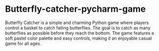 # Butterfly-catcher-pycharm-game
Butterfly Catcher is a simple and charming Python game where players control a basket to catch falling butterflies. The goal is to catch as many butterflies as possible before they reach the bottom. The game features a soft pastel color palette and easy controls, making it an enjoyable casual game for all ages.
